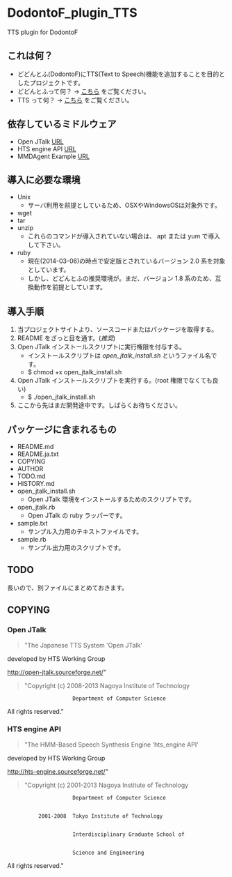 DodontoF_plugin_TTS
===================

TTS plugin for DodontoF

## これは何？
* どどんとふ(DodontoF)にTTS(Text to Speech)機能を追加することを目的としたプロジェクトです。
* どどんとふって何？ → [こちら](http://www.dodontof.com/) をご覧ください。
* TTS って何？ → [こちら](http://ja.wikipedia.org/wiki/%E9%9F%B3%E5%A3%B0%E5%90%88%E6%88%90) をご覧ください。


## 依存しているミドルウェア
* Open JTalk [URL](http://open-jtalk.sourceforge.net/)
* HTS engine API [URL](http://hts-engine.sourceforge.net/)
* MMDAgent Example [URL](http://www.mmdagent.jp/)


## 導入に必要な環境
* Unix
    * サーバ利用を前提としているため、OSXやWindowsOSは対象外です。
* wget
* tar
* unzip
    * これらのコマンドが導入されていない場合は、 apt または yum で導入して下さい。
* ruby
    * 現在(2014-03-06)の時点で安定版とされているバージョン 2.0 系を対象としています。
    * しかし、どどんとふの推奨環境が。まだ、バージョン 1.8 系のため、互換動作を前提としています。


## 導入手順
1. 当プロジェクトサイトより、ソースコードまたはパッケージを取得する。
2. README をざっと目を通す。(*推奨*)
3. Open JTalk インストールスクリプトに実行権限を付与する。
    * インストールスクリプトは *open_jtalk_install.sh* というファイル名です。
    * $ chmod +x open_jtalk_install.sh
3. Open JTalk インストールスクリプトを実行する。(root 権限でなくても良い)
    * $ ./open_jtalk_install.sh
4. ここから先はまだ開発途中です。しばらくお待ちください。


## パッケージに含まれるもの
* README.md
* README.ja.txt
* COPYING
* AUTHOR
* TODO.md
* HISTORY.md
* open_jtalk_install.sh
    * Open JTalk 環境をインストールするためのスクリプトです。
* open_jtalk.rb
    * Open JTalk の ruby ラッパーです。
* sample.txt
    * サンプル入力用のテキストファイルです。
* sample.rb
    * サンプル出力用のスクリプトです。

## TODO
長いので、別ファイルにまとめておきます。

## COPYING
### Open JTalk
> "The Japanese TTS System 'Open JTalk'


developed by HTS Working Group


http://open-jtalk.sourceforge.net/"
> "Copyright (c) 2008-2013  Nagoya Institute of Technology


                         Department of Computer Science


All rights reserved."


### HTS engine API
> "The HMM-Based Speech Synthesis Engine 'hts_engine API'


developed by HTS Working Group


http://hts-engine.sourceforge.net/"
> "Copyright (c) 2001-2013  Nagoya Institute of Technology


                         Department of Computer Science


              2001-2008  Tokyo Institute of Technology


                         Interdisciplinary Graduate School of


                         Science and Engineering


All rights reserved."



